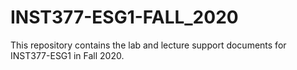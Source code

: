 # INST377-ESG1-FALL_2020

This repository contains the lab and lecture support documents for INST377-ESG1 in Fall 2020.
